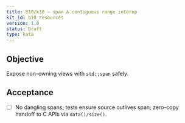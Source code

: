 ```yaml
---
title: B10/k10 — span & contiguous range interop
kit_id: b10_resources
version: 1.0
status: Draft
type: kata
---
```

## Objective
Expose non-owning views with `std::span` safely.
## Acceptance
- [ ] No dangling spans; tests ensure source outlives span; zero-copy handoff to C APIs via `data()/size()`.
